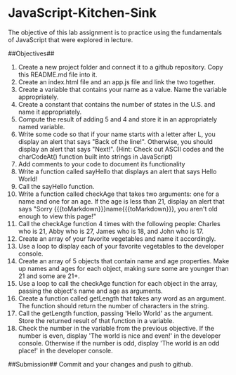 # JavaScript-Kitchen-Sink

The objective of this lab assignment is to practice using the fundamentals of JavaScript that were explored in lecture.

##Objectives##

1.  Create a new project folder and connect it to a github repository. Copy this README.md file into it.
2.  Create an index.html file and an app.js file and link the two together.
3.  Create a variable that contains your name as a value. Name the variable appropriately.
4.  Create a constant that contains the number of states in the U.S. and name it appropriately.
5.  Compute the result of adding 5 and 4 and store it in an appropriately named variable.
6.  Write some code so that if your name starts with a letter after L, you display an alert that says "Back of the line!". Otherwise, you should display an alert that says "Next!". (Hint: Check out ASCII codes and the charCodeAt() function built into strings in JavaScript)
7.  Add comments to your code to document its functionality
8.  Write a function called sayHello that displays an alert that says Hello World!
9.  Call the sayHello function.
10. Write a function called checkAge that takes two arguments: one for a name and one for an age. If the age is less than 21, display an alert that says "Sorry {{{toMarkdown}}}name{{{toMarkdown}}}, you aren't old enough to view this page!"
11. Call the checkAge function 4 times with the following people: Charles who is 21, Abby who is 27, James who is 18, and John who is 17.
12. Create an array of your favorite vegetables and name it accordingly.
13. Use a loop to display each of your favorite vegetables to the developer console.
14. Create an array of 5 objects that contain name and age properties. Make up names and ages for each object, making sure some are younger than 21 and some are 21+.
15. Use a loop to call the checkAge function for each object in the array, passing the object's name and age as arguments.
16. Create a function called getLength that takes any word as an argument. The function should return the number of characters in the string.
17. Call the getLength function, passing 'Hello World' as the argument. Store the returned result of that function in a variable.
18. Check the number in the variable from the previous objective. If the number is even, display 'The world is nice and even!' in the developer console. Otherwise if the number is odd, display 'The world is an odd place!' in the developer console.

##Submission##
Commit and your changes and push to github.
